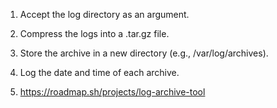 1. Accept the log directory as an argument.

2. Compress the logs into a .tar.gz file.

3. Store the archive in a new directory (e.g., /var/log/archives).

4. Log the date and time of each archive.

5. https://roadmap.sh/projects/log-archive-tool
